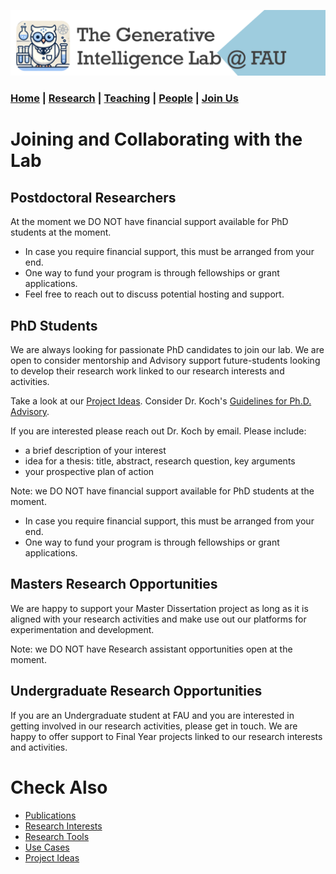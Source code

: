 ![GeniLab-banner](./images/genilab-banner.png)

### [Home](README.md) | [Research](RESEARCH.md) | [Teaching](TEACHING.md) | [People](PEOPLE.md) | [Join Us](JOINUS.md)


# Joining and Collaborating with the Lab

## Postdoctoral Researchers

At the moment we DO NOT have financial support available for PhD students at the moment.
* In case you require financial support, this must be arranged from your end.
* One way to fund your program is through fellowships or grant applications.
* Feel free to reach out to discuss potential hosting and support.

## PhD Students

We are always looking for passionate PhD candidates to join our lab. 
We are open to  consider mentorship and Advisory support future-students looking to develop their research work linked to our research interests and activities. 

Take a look at our [Project Ideas](COLLABORATING.md#project-ideas).
Consider Dr. Koch's [Guidelines for Ph.D. Advisory](http://www.fernandokoch.me/docs/guidelines-advisory.html).

If you are interested please reach out Dr. Koch by email.
Please include:
* a brief description of your interest 
* idea for a thesis: title, abstract, research question, key arguments
* your prospective plan of action

Note: we DO NOT have financial support available for PhD students at the moment.
* In case you require financial support, this must be arranged from your end.
* One way to fund your program is through fellowships or grant applications.

## Masters Research Opportunities

We are happy to support your Master Dissertation project as long as it is aligned with your research activities and make use out our platforms for experimentation and development.

Note: we DO NOT have Research assistant opportunities open at the moment.

## Undergraduate Research Opportunities

If you are an Undergraduate student at FAU and you are interested in getting involved in our research activities, please get in touch. 
We are happy to offer support to Final Year projects linked to our research interests and activities.


# Check Also

* [Publications](https://scholar.google.com/citations?hl=en&user=-jD2UDsAAAAJ&sortby=pubdate)
* [Research Interests](RESEARCH.md#research-interests)
* [Research Tools](RESEARCH.md#research-tools)
* [Use Cases](RESEARCH.md#use-cases)
* [Project Ideas](COLLABORATING.md#project-ideas)


